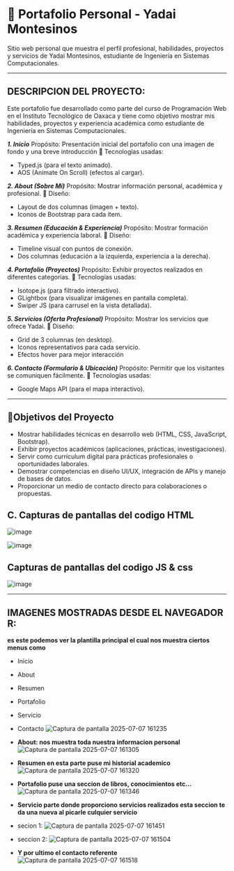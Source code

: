# 💼 Portafolio Personal - Yadai Montesinos

Sitio web personal que muestra el perfil profesional, habilidades, proyectos y servicios de Yadai Montesinos, estudiante de Ingeniería en Sistemas Computacionales.

---
## DESCRIPCION DEL PROYECTO:
Este portafolio fue desarrollado como parte del curso de Programación Web en el Instituto Tecnológico de Oaxaca y tiene como objetivo mostrar mis habilidades, proyectos y experiencia académica como estudiante de Ingeniería en Sistemas Computacionales.

***1. Inicio***
Propósito:
Presentación inicial del portafolio con una imagen de fondo y una breve introducción
📌 Tecnologías usadas:
- Typed.js (para el texto animado).
- AOS (Animate On Scroll) (efectos al cargar).

***2. About (Sobre Mí)***
Propósito:
Mostrar información personal, académica y profesional.
📌 Diseño:
- Layout de dos columnas (imagen + texto).
- Iconos de Bootstrap para cada ítem.

***3. Resumen (Educación & Experiencia)***
Propósito:
Mostrar formación académica y experiencia laboral.
📌 Diseño:
- Timeline visual con puntos de conexión.
- Dos columnas (educación a la izquierda, experiencia a la derecha).

***4. Portafolio (Proyectos)***
Propósito:
Exhibir proyectos realizados en diferentes categorías.
📌 Tecnologías usadas:
- Isotope.js (para filtrado interactivo).
- GLightbox (para visualizar imágenes en pantalla completa).
- Swiper JS (para carrusel en la vista detallada).

***5. Servicios (Oferta Profesional)***
Propósito:
Mostrar los servicios que ofrece Yadai.
📌 Diseño:
- Grid de 3 columnas (en desktop).
- Iconos representativos para cada servicio.
- Efectos hover para mejor interacción

***6. Contacto (Formulario & Ubicación)***
Propósito:
Permitir que los visitantes se comuniquen fácilmente.
📌 Tecnologías usadas:
- Google Maps API (para el mapa interactivo).
  
---
## 🚀Objetivos del Proyecto
- Mostrar habilidades técnicas en desarrollo web (HTML, CSS, JavaScript, Bootstrap).
- Exhibir proyectos académicos (aplicaciones, prácticas, investigaciones).
- Servir como currículum digital para prácticas profesionales o oportunidades laborales.
- Demostrar competencias en diseño UI/UX, integración de APIs y manejo de bases de datos.
- Proporcionar un medio de contacto directo para colaboraciones o propuestas.



## C. Capturas de pantallas del codigo HTML
![image](https://github.com/user-attachments/assets/8a643bf0-7a61-4ecf-a574-6c4b75a5f4b6)

![image](https://github.com/user-attachments/assets/41b0d311-4601-4035-93da-05b07c61ab89)

##  Capturas de pantallas del codigo JS & css
![image](https://github.com/user-attachments/assets/7a70e265-caa4-42da-9912-a9e338115616)

---
## IMAGENES MOSTRADAS DESDE EL NAVEGADOR R:
**es este podemos ver la plantilla principal el cual nos muestra ciertos menus como** 
- Inicio
- About
- Resumen
- Portafolio
- Servicio
- Contacto
![Captura de pantalla 2025-07-07 161235](https://github.com/user-attachments/assets/579b90f7-13c6-4187-9948-7208cb0145c8)


- **About: nos muestra toda nuestra informacion personal**
![Captura de pantalla 2025-07-07 161305](https://github.com/user-attachments/assets/6dc466bf-2bd0-4dee-8f38-b0bb89ec5e6a)


- **Resumen en esta parte puse mi historial academico**
![Captura de pantalla 2025-07-07 161320](https://github.com/user-attachments/assets/883a39c4-2369-4293-ba3f-2c2ba82effdb)


- **Portafolio puse una seccion de libros, conocimientos etc...**
![Captura de pantalla 2025-07-07 161346](https://github.com/user-attachments/assets/030c90c4-da2c-40ec-9612-d8671c24f16a)


- **Servicio parte donde proporciono servicios realizados esta seccion te da una nueva al picarle culquier servicio**
- secion 1:
![Captura de pantalla 2025-07-07 161451](https://github.com/user-attachments/assets/f6507c84-fe09-4b52-a756-b1213dadfb44)


- seccion 2:
  ![Captura de pantalla 2025-07-07 161504](https://github.com/user-attachments/assets/56eda2f6-466e-4980-befb-2f7d32a4f4e2)


- **Y por ultimo el contacto referente**
![Captura de pantalla 2025-07-07 161518](https://github.com/user-attachments/assets/28504180-2bf6-4178-aebe-999d240d3817)
